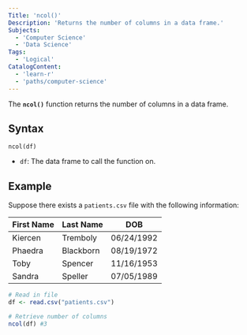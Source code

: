 ```yaml
---
Title: 'ncol()'
Description: 'Returns the number of columns in a data frame.'
Subjects:
  - 'Computer Science'
  - 'Data Science'
Tags:
  - 'Logical'
CatalogContent:
  - 'learn-r'
  - 'paths/computer-science'
---
```


The **`ncol()`** function returns the number of columns in a data frame.

## Syntax

```pseudo
ncol(df)
```

- `df`: The data frame to call the function on.

## Example

Suppose there exists a `patients.csv` file with the following information:

| First Name | Last Name | DOB        |
| ---------- | --------- | ---------- |
| Kiercen    | Tremboly  | 06/24/1992 |
| Phaedra    | Blackborn | 08/19/1972 |
| Toby       | Spencer   | 11/16/1953 |
| Sandra     | Speller   | 07/05/1989 |

```r
# Read in file
df <- read.csv("patients.csv")

# Retrieve number of columns
ncol(df) #3
```
